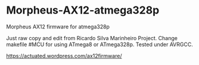 Morpheus-AX12-atmega328p
========================

Morpheus AX12 firmware for atmega328p

Just raw copy and edit from Ricardo Silva Marinheiro Project. Change makefile #MCU for using ATmega8 or ATmega328p. Tested under AVRGCC.

https://actuated.wordpress.com/ax12firmware/
